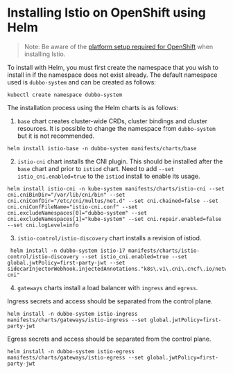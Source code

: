 # Installing Istio on OpenShift using Helm

> Note: Be aware of the [platform setup required for OpenShift](https://istio.io/latest/docs/setup/platform-setup/openshift/) when installing Istio.

To install with Helm, you must first create the namespace that you wish to install in if the namespace does not exist already. The default namespace used is `dubbo-system` and can be created as follows:

```console
kubectl create namespace dubbo-system
```

The installation process using the Helm charts is as follows:

1) `base` chart creates cluster-wide CRDs, cluster bindings and cluster resources. It is possible to change the namespace from `dubbo-system` but it is not recommended.

```console
helm install istio-base -n dubbo-system manifests/charts/base
```

2) `istio-cni` chart installs the CNI plugin. This should be installed after the `base` chart and prior to `istiod` chart. Need to add `--set istio_cni.enabled=true` to the `istiod` install to enable its usage.

```console
helm install istio-cni -n kube-system manifests/charts/istio-cni --set cni.cniBinDir="/var/lib/cni/bin" --set cni.cniConfDir="/etc/cni/multus/net.d" --set cni.chained=false --set cni.cniConfFileName="istio-cni.conf" --set cni.excludeNamespaces[0]="dubbo-system" --set cni.excludeNamespaces[1]="kube-system" --set cni.repair.enabled=false --set cni.logLevel=info
```

3) `istio-control/istio-discovery` chart installs a revision of istiod.

```console
 helm install -n dubbo-system istio-17 manifests/charts/istio-control/istio-discovery --set istio_cni.enabled=true --set global.jwtPolicy=first-party-jwt --set sidecarInjectorWebhook.injectedAnnotations."k8s\.v1\.cni\.cncf\.io/networks"="istio-cni"
```

4) `gateways` charts install a load balancer with `ingress` and `egress`.

Ingress secrets and access should be separated from the control plane.

```console
helm install -n dubbo-system istio-ingress manifests/charts/gateways/istio-ingress --set global.jwtPolicy=first-party-jwt
```

Egress secrets and access should be separated from the control plane.

```console
helm install -n dubbo-system istio-egress manifests/charts/gateways/istio-egress --set global.jwtPolicy=first-party-jwt
```
